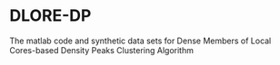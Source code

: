 # DLORE-DP
The matlab code and synthetic data sets for Dense Members of Local Cores-based Density Peaks Clustering Algorithm
